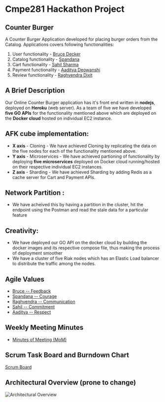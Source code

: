 # Cmpe281 Hackathon Project

## Counter Burger
A Counter Burger Application developed for placing burger orders from the Catalog. Applications covers following functionalities:

1. User functionality    - [Bruce Decker](https://github.com/Bruce-Decker)
2. Catalog functionality - [Spandana](https://github.com/spandana7)
3. Cart functionality    - [Sahil Sharma](https://github.com/Sahil12S)
4. Payment functionality - [Aaditya Deowanshi](https://github.com/iamdeowanshi)
5. Review functionality  - [Raghvendra Dixit](https://github.com/raghvendra1218)

## A Brief Description
Our Online Counter Burger application has it's front end written in **nodejs**, deployed on **Heroku** (web server). As a team of five we have developed **five GO APIs** for the functionality mentioned above which are deployed on the **Docker cloud** hosted on individual EC2 instance.  

## AFK cube implementation:
* **X axis** - Cloning - We have achieved Cloning by replicating the data on the five nodes for each of the functionality mentioned above.  
* **Y axis** - Microservices - We have achieved partioning of functionality by deploying **five microservices** deployed on Docker cloud running/hosted on their respective individual EC2 instances.
* **Z axis** - Sharding - We have achieved Sharding by adding Redis as a cache server for Cart and Payment APIs.  

## Network Partition :
* We have acheived this by having a partition in the cluster, hit the endpoint using the Postman and read the stale data for a particular feature

## Creativity:
* We have deployed our GO API on the docker cloud by building the docker images and its respective compose file, thus making the process of deployment smoother
* We have a cluster of five Riak nodes which has an Elastic Load balancer to distribute the traffic among the nodes.  

## Agile Values
* [Bruce      -- Feedback](https://github.com/nguyensjsu/team281-avengers/blob/master/Project_documentation/Feedback_Bruce_Decker.md) 
* [Spandana   -- Courage](https://github.com/nguyensjsu/team281-avengers/blob/master/Project_documentation/Courage_Spandana_Padala.md)  
* [Raghvendra -- Communication](https://github.com/nguyensjsu/team281-avengers/blob/master/Project_documentation/Communication_Raghvendra_Dixit.md)  
* [Sahil 	  -- Commitment](https://github.com/nguyensjsu/team281-avengers/blob/master/Project_documentation/Commitment_Sahil_Sharma.md)  
* [Aaditya 	  -- Respect](https://github.com/nguyensjsu/team281-avengers/blob/master/Project_documentation/Respect_Aaditya_Deowanshi.md)

## Weekly Meeting Minutes
* [Minutes of Meeting (MoM)](https://github.com/nguyensjsu/team281-avengers/blob/master/Project_documentation/Minutes_Meeting.md)

## Scrum Task Board and Burndown Chart
[Scrum Board](https://docs.google.com/spreadsheets/d/1z64gIJFuMCL1kQezgWRH7tGAvfGzGJWe3HYVcTRya50/edit?usp=sharing)

## Architectural Overview (prone to change)
![Architectural Overview](https://github.com/nguyensjsu/team281-avengers/blob/master/Project_documentation/Counter%20Burger%20Architecture.png)